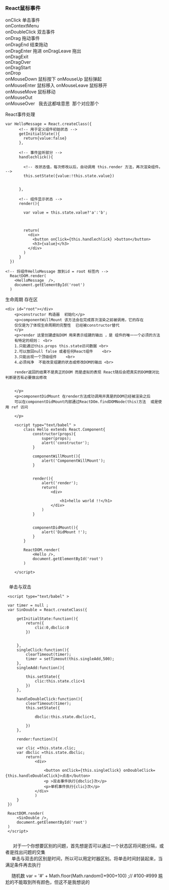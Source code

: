 
### React鼠标事件
onClick 单击事件  
onContextMenu   
onDoubleClick 双击事件  
onDrag 拖动事件  
onDragEnd 结束拖动  
onDragEnter 拖进 onDragLeave  拖出  
onDragExit   
onDragOver     
onDragStart   
onDrop    
onMouseDown  鼠标按下 onMouseUp 鼠标弹起  
onMouseEnter 鼠标移入 onMouseLeave 鼠标移开  
onMouseMove 鼠标移动  
onMouseOut   
onMouseOver   
我去这都啥意思  那个对应那个


React事件处理
```
var HelloMessage = React.createClass({
      <!-- 用于定义组件初始状态 -->
      getInitialState(){
        return{value:false}
      },

      <!-- 事件监听部分 -->
      handlechlick(){
        
        <!-- 改状态值，每次修改以后，自动调用 this.render 方法，再次渲染组件。 -->
        this.setState({value:!this.state.value})
        
        
      },
    
      <!-- 组件显示状态 -->
      render(){

        var value = this.state.value?'a':'b';


      
        return(
          <div>
            <button onClick={this.handlechlick} >button</button>
            <h3>{value}</h3>
          </div>
        )
      }
  })

<!-- 将组件HelloMessage 放到id = root 标签内 -->
  ReactDOM.render(
    <HelloMessage  />,
    document.getElementById('root')
  )
```

生命周期 
存在区　
```
<div id="root"></div>
	<p>constructor 构造器  初始化</p>
	<p>componentWillMount 该方法会在完成首次渲染之前被调用，它的存在
	仅仅是为了体现生命周期的完整性  已经被constructor替代
	</p>
	<p>render 这里创建虚拟DOM 用来表示组建的输出 ，是 组件的唯一一个必须的方法
	有特定的规则： <br>
	1.只能通过this.props this.state访问数据 <br>
	2.可以放回null false 或者任何React组件	<br>
	3.只能出现一个顶级组件	<br>
	4.必须纯净  不能改变组建的状态或修改DOM的输出 <br>

	render返回的结果不是真正的DOM 而是虚拟的表现 React随后会把真实的DOM做对比 判断是否有必要做出修改 


	</p>
	<p>componentDidMount 在render方法成功调用并真是的DOM已经被渲染之后  
	可以在componentDidMount内部通过ReactDOm.findDOMNode(this)方法  或是使用 ref 访问
	
	</p>

	<script type="text/babel" >
		class Hello extends React.Component{
			constructor(props){
				super(props);
				alert('constructor');
			}

			componentWillMount(){
				alert('ComponentWillMount');
			}


			render(){
				alert('render');
				return(
					<div>
						
						<h1>hello world !!</h1>
					</div>
				)
			}

	
			componentDidMount(){
				alert('DidMount !');
			}
		}
		
		ReactDOM.render(
			<Hello />,
			document.getElementById('root')
		)

	</script>
     
   ```
    
    单击与双击
    
   ```
    <script type="text/babel" >
	
	var timer = null ;
	var SinDouble = React.createClass({
		
		getInitialState:function(){
			return({
				clic:0,dbclic:0
			})
				
				
		},
		singleClick:function(){
			clearTimeout(timer);
			timer = setTimeout(this.singleAdd,500);
		},
		singleAdd:function(){
			
			this.setState({
				clic:this.state.clic+1
			})
		},

		handleDoubleClick:function(){
			clearTimeout(timer);
			this.setState({

				dbclic:this.state.dbclic+1,
				
			})
		},

		render:function(){
		
		var clic =this.state.clic;
		var dbclic =this.state.dbclic;
			return(
				<div>
					
					<button onClick={this.singleClick} onDoubleClick={this.handleDoubleClick}>点击</button>
					<p >双击事件执行{dbclic}次</p>		
					<p>单机事件执行{clic}次</p>		
				</div>
				)
		}
	})

	ReactDOM.render(
		<SinDouble />,
		document.getElementById('root')
	)
	</script>
      
   ```
      
      对于一个你想要区别的问题，首先想是否可以通过一个状态区将问题分隔，或者是找出问题的交集  
      单击与双击的区别是时间，所以可以用定时器区别。将单击时间封装起来，当满足条件再去执行
      
      随机数 var = '#' +  Math.floor(Math.random()*900+100) ;// #100-#999 尴尬的不能取到所有颜色，但这不是我想说的 
